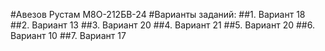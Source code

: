 #Авезов Рустам М8O-212БВ-24
#Варианты заданий:
##1. Вариант 18
##2. Вариант 13
##3. Вариант 20
##4. Вариант 21
##5. Вариант 20
##6. Вариант 10
##7. Вариант 17
